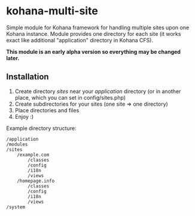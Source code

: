 kohana-multi-site
=================

Simple module for Kohana framework for handling multiple sites upon one Kohana instance.
Module provides one directory for each site (it works exact like additional "application" directory in Kohana CFS).

**This module is an early alpha version so everything may be changed later.**


Installation
------------

1.  Create directory *sites* near your *application* directory (or in another place, which you can set in config/sites.php)
2.  Create subdirectories for your sites (one site => one directory)
3.  Place directories and files
4.  Enjoy :)

Example directory structure:

    /application
    /modules
    /sites
        /example.com
            /classes
            /config
            /i18n
            /views
        /homepage.info
            /classes
            /config
            /i18n
            /views
    /system
